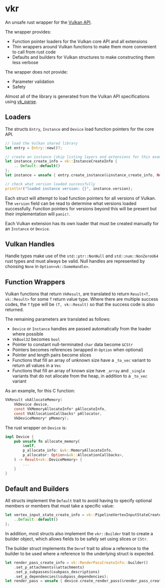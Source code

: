 # vkr

An unsafe rust wrapper for the [Vulkan API](https://www.khronos.org/registry/vulkan/).

The wrapper provides:
* Function pointer loaders for the Vulkan core API and all extensions
* Thin wrappers around Vulkan functions to make them more convenient to call from rust code
* Defaults and builders for Vulkan structures to make constructing them less verbose

The wrapper does not provide:
* Parameter validation
* Safety

Almost all of the library is generated from the Vulkan API specifications using [vk_parse](https://github.com/krolli/vk-parse).

## Loaders

The structs `Entry`, `Instance` and `Device` load function pointers for the core API.

```rust
// load the Vulkan shared library
let entry = Entry::new()?;

// create an instance (skip listing layers and extensions for this example)
let instance_create_info = vk::InstanceCreateInfo {
    .. Default::default()
};
let instance = unsafe { entry.create_instance(&instance_create_info, None) }?;

// check what version loaded successfully
println!("loaded instance version: {}", instance.version);
```

Each struct will attempt to load function pointers for all versions of Vulkan.  The `version` field can be read to determine what versions loaded successfully.  Function pointers for versions beyond this will be present but their implementation will `panic!`.

Each Vulkan extension has its own loader that must be created manually for an `Instance` or `Device`.

## Vulkan Handles

Handle types make use of the `std::ptr::NonNull` and `std::num::NonZeroU64` rust types and must always be valid.  Null handles are represented by choosing `None` in `Option<vk::SomeHandle>`.

## Function Wrappers

Vulkan functions that return `VkResult`, are translated to return `Result<T, vk::Result>` for some `T` return value type.  Where there are multiple success codes, the `T` type will be `(T, vk::Result)` so that the success code is also returned.

The remaining parameters are translated as follows:

* `Device` or `Instance` handles are passed automatically from the loader where possible
* `VkBool32` becomes `bool`
* Pointer to constant null-terminated `char` data become `&CStr`
* Pointers becomes references (wrapped in `Option` when optional)
* Pointer and length pairs become slices
* Functions that fill an array of unknown size have a `_to_vec` variant to return all values in a `Vec`
* Functions that fill an array of known size have `_array` and `_single` variants that do not allocate from the heap, in addition to a `_to_vec` variant

As an example, for this C function:

```C
VkResult vkAllocateMemory(
    VkDevice device,
    const VkMemoryAllocateInfo* pAllocateInfo,
    const VkAllocationCallbacks* pAllocator,
    VkDeviceMemory* pMemory);
```

The rust wrapper on `Device` is:

```rust
impl Device {
    pub unsafe fn allocate_memory(
        &self,
        p_allocate_info: &vk::MemoryAllocateInfo,
        p_allocator: Option<&vk::AllocationCallbacks>,
    ) -> Result<vk::DeviceMemory> {
        ...
    }
}
```

## Default and Builders

All structs implement the `Default` trait to avoid having to specify optional members or members that must take a specific value:

```rust
let vertex_input_state_create_info = vk::PipelineVertexInputStateCreateInfo {
    ..Default::default()
};
```

In addition, most structs also implement the `vkr::Builder` trait to create a builder object, which allows fields to be safely set using slices or `CStr`.

The builder struct implements the `Deref` trait to allow a reference to the builder to be used where a reference to the underlying struct is expected.

```rust
let render_pass_create_info = vk::RenderPassCreateInfo::builder()
    .set_p_attachments(&attachments)
    .set_p_subpasses(&subpass_descriptions)
    .set_p_dependencies(&subpass_dependencies);
let render_pass = unsafe { device.create_render_pass(&render_pass_create_info, None) }?;
```

